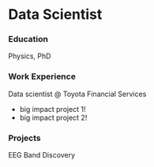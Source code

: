 # Data Scientist

### Education
Physics, PhD

### Work Experience
Data
scientist @ Toyota Financial Services
- big impact project 1!
- big impact project 2!
  
### Projects
EEG
Band Discovery
